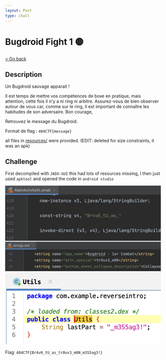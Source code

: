 ```yaml
---
layout: Post
type: chall
---
```

# Bugdroid Fight 1 🟡

<a class="back-link" href="../../">< Go back</a>

## Description

Un Bugdroid sauvage apparait !

Il est temps de mettre vos compétences de boxe en pratique, mais attention, cette fois il n'y a ni ring ni arbitre. Assurez-vous de bien observer autour de vous car, comme sur le ring, il est important de connaître les habitudes de son adversaire. Bon courage,

Retrouvez le message du Bugdroid.

Format de flag : `404CTF{message}`

all files in [resources/](./resources) were provided. (EDIT: deleted for size constraints, it was an apk)

## Challenge

First decompiled with `JADX-GUI` this had lots of resources missing, I then just used `apktool` and opened the code in `android studio`

<img src="assets/message_1.jpg" alt="First part of the flag" width="600px">
<img src="assets/message_2.jpg" alt="Middle part of the flag" width="600px">
<img src="assets/message_3.jpg" alt="Last part of the flag" width="600px">

Flag: `404CTF{Br4v0_tU_as_tr0uv3_m0N_m3S5ag3!}`
